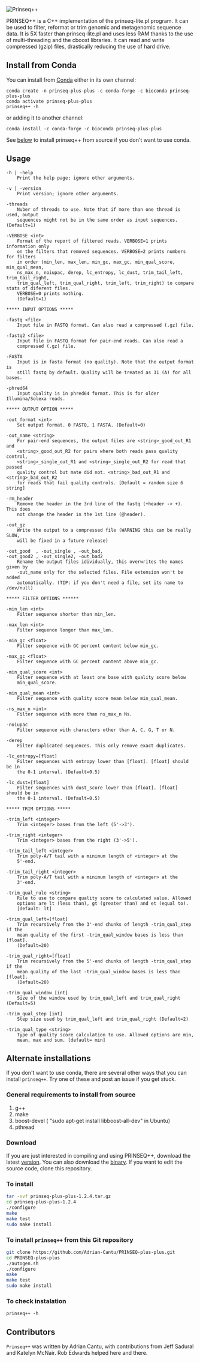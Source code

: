 ![Prinseq++](prinseq_logo.png)

PRINSEQ++ is a C++ implementation of the prinseq-lite.pl program. It can be used to filter, reformat or trim genomic and metagenomic sequence data. It is 5X faster than prinseq-lite.pl and uses less RAM thanks to the use of multi-threading and the cboost libraries. It can read and write compressed (gzip) files, drastically reducing the use of hard drive.

## Install from Conda

You can install from [Conda](https://anaconda.org/bioconda/prinseq-plus-plus) either in its own channel:

```
conda create -n prinseq-plus-plus -c conda-forge -c bioconda prinseq-plus-plus
conda activate prinseq-plus-plus
prinseq++ -h
```

or adding it to another channel:

```
conda install -c conda-forge -c bioconda prinseq-plus-plus
```

See [below](#install-from-source) to install prinseq++ from source if you don't want to use conda.

## Usage

    -h | -help
        Print the help page; ignore other arguments.

    -v | -version
        Print version; ignore other arguments.

    -threads
        Nuber of threads to use. Note that if more than one thread is used, output
        sequences might not be in the same order as input sequences. (Default=1)

    -VERBOSE <int>
        Format of the report of filtered reads, VERBOSE=1 prints information only
        on the filters that removed sequences. VERBOSE=2 prints numbers for filters
        in order (min_len, max_len, min_gc, max_gc, min_qual_score, min_qual_mean,
        ns_max_n, noiupac, derep, lc_entropy, lc_dust, trim_tail_left, trim_tail_right,
        trim_qual_left, trim_qual_right, trim_left, trim_right) to compare stats of diferent files.
        VERBOSE=0 prints nothing.
        (Default=1)

    ***** INPUT OPTIONS *****

    -fastq <file>
        Input file in FASTQ format. Can also read a compressed (.gz) file.

    -fastq2 <file>
        Input file in FASTQ format for pair-end reads. Can also read a
        compressed (.gz) file.

    -FASTA
        Input is in fasta format (no quality). Note that the output format is
        still fastq by default. Quality will be treated as 31 (A) for all bases.

    -phred64
        Input quality is in phred64 format. This is for older Illumina/Solexa reads.

    ***** OUTPUT OPTION *****

    -out_format <int>
        Set output format. 0 FASTQ, 1 FASTA. (Default=0)

    -out_name <string>
        For pair-end sequences, the output files are <string>_good_out_R1 and
        <string>_good_out_R2 for pairs where both reads pass quality control,
        <string>_single_out_R1 and <string>_single_out_R2 for read that passed
        quality control but mate did not. <string>_bad_out_R1 and <string>_bad_out_R2
        for reads that fail quality controls. [Default = random size 6 string]

    -rm_header
        Remove the header in the 3rd line of the fastq (+header -> +). This does
        not change the header in the 1st line (@header).

    -out_gz
        Write the output to a compressed file (WARNING this can be really SLOW,
        will be fixed in a future release)

    -out_good  , -out_single , -out_bad,
    -out_good2 , -out_single2, -out_bad2
        Rename the output files idividually, this overwrites the names given by
        -out_name only for the selected files. File extension won't be added
        automatically. (TIP: if you don't need a file, set its name to /dev/null)

    ***** FILTER OPTIONS ******

    -min_len <int>
        Filter sequence shorter than min_len.

    -max_len <int>
        Filter sequence longer than max_len.

    -min_gc <float>
        Filter sequence with GC percent content below min_gc.

    -max_gc <float>
        Filter sequence with GC percent content above min_gc.

    -min_qual_score <int>
        Filter sequence with at least one base with quality score below
        min_qual_score.

    -min_qual_mean <int>
        Filter sequence with quality score mean below min_qual_mean.

    -ns_max_n <int>
        Filter sequence with more than ns_max_n Ns.

    -noiupac
        Filter sequence with characters other than A, C, G, T or N.

    -derep
        Filter duplicated sequences. This only remove exact duplicates.

    -lc_entropy=[float]
        Filter sequences with entropy lower than [float]. [float] should be in
        the 0-1 interval. (Default=0.5)

    -lc_dust=[float]
        Filter sequences with dust_score lower than [float]. [float] should be in
        the 0-1 interval. (Default=0.5)

    ***** TRIM OPTIONS *****

    -trim_left <integer>
        Trim <integer> bases from the left (5'->3').

    -trim_right <integer>
        Trim <integer> bases from the right (3'->5').

    -trim_tail_left <integer>
        Trim poly-A/T tail with a minimum length of <integer> at the
        5'-end.

    -trim_tail_right <integer>
        Trim poly-A/T tail with a minimum length of <integer> at the
        3'-end.

    -trim_qual_rule <string>
        Rule to use to compare quality score to calculated value. Allowed
        options are lt (less than), gt (greater than) and et (equal to).
        [default: lt]

    -trim_qual_left=[float]
        Trim recursively from the 3'-end chunks of length -trim_qual_step if the
        mean quality of the first -trim_qual_window bases is less than [float].
        (Default=20)

    -trim_qual_right=[float]
        Trim recursively from the 5'-end chunks of length -trim_qual_step if the
        mean quality of the last -trim_qual_window bases is less than [float].
        (Default=20)

    -trim_qual_window [int]
        Size of the window used by trim_qual_left and trim_qual_right (Default=5)

    -trim_qual_step [int]
        Step size used by trim_qual_left and trim_qual_right (Default=2)

    -trim_qual_type <string>
        Type of quality score calculation to use. Allowed options are min,
        mean, max and sum. [default= min]

## Alternate installations

If you don't want to use conda, there are several other ways that you can install `prinseq++`. Try one of these and post an issue if you get stuck.

### General requirements to install from source

1. g++
2. make
3. boost-devel ( "sudo apt-get install libboost-all-dev" in Ubuntu)
4. pthread

### Download

If you are just interested in compiling and using PRINSEQ++, download the latest [version](https://github.com/Adrian-Cantu/PRINSEQ-plus-plus/releases/download/v1.2.4/prinseq-plus-plus-1.2.4.tar.gz).
You can also download the [binary](https://github.com/Adrian-Cantu/PRINSEQ-plus-plus/releases/download/v1.2.4/binary_prinseq-plus-plus-1.2.4.tar.gz).
If you want to edit the source code, clone this repository.

### To install

```bash
tar -xvf prinseq-plus-plus-1.2.4.tar.gz
cd prinseq-plus-plus-1.2.4
./configure
make
make test
sudo make install
```

### To install `prinseq++` from this Git repository

```bash
git clone https://github.com/Adrian-Cantu/PRINSEQ-plus-plus.git
cd PRINSEQ-plus-plus
./autogen.sh
./configure
make
make test
sudo make install
```

### To check instalation

```
prinseq++ -h
```

## Contributors

`Prinseq++` was written by Adrian Cantu, with contributions from Jeff Sadural and Katelyn McNair. Rob Edwards helped here and there.
